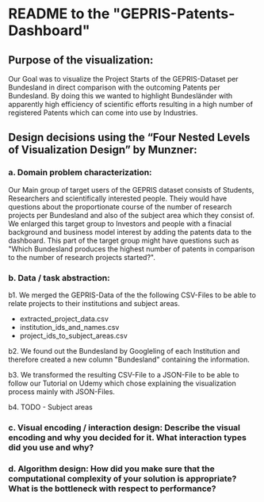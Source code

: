 # README to the "GEPRIS-Patents-Dashboard"

## Purpose of the visualization:
Our Goal was to visualize the Project Starts of the GEPRIS-Dataset per Bundesland in direct comparison with the outcoming Patents per 
Bundesland. By doing this we wanted to highlight Bundesländer with apparently high efficiency of scientific efforts resulting in a high 
number of registered Patents which can come into use by Industries. 

## Design decisions using the “Four Nested Levels of Visualization Design” by Munzner:
### a. Domain problem characterization: 
Our Main group of target users of the GEPRIS dataset consists of Students, Researchers and scientifically interested people.
Theiy would have questions about the proportionate course of the number of research projects per Bundesland and also of the subject area 
which they consist of. We enlarged this target group to Investors and people with a finacial background and business model interest by 
adding the patents data to the dashboard. This part of the target group might have questions such as "Which Bundesland produces the highest
number of patents in comparison to the number of research projects started?".

### b. Data / task abstraction:
b1. We merged the GEPRIS-Data of the the following CSV-Files to be able to relate projects to their institutions and subject areas.
  * extracted_project_data.csv
  * institution_ids_and_names.csv
  * project_ids_to_subject_areas.csv
  
b2. We found out the Bundesland by Googleling of each Institution and therefore created a new column "Bundesland" containing the information.

b3. We transformed the resulting CSV-File to a JSON-File to be able to follow our Tutorial on Udemy which chose explaining the 
visualization process mainly with JSON-Files.

b4. TODO - Subject areas  
  
### c. Visual encoding / interaction design: Describe the visual encoding and why you decided for it. What interaction types did you use and why?
### d. Algorithm design: How did you make sure that the computational complexity of your solution is appropriate? What is the bottleneck with respect to performance?
